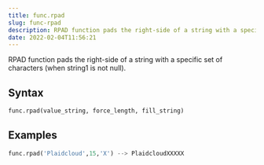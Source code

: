 ```yaml
---
title: func.rpad
slug: func-rpad
description: RPAD function pads the right-side of a string with a specific set of characters (when string1 is not null).
date: 2022-02-04T11:56:21
---
```


RPAD function pads the right-side of a string with a specific set of characters (when string1 is not null).

## Syntax
```python
func.rpad(value_string, force_length, fill_string)
```

## Examples
```python
func.rpad('Plaidcloud',15,'X') --> PlaidcloudXXXXX
```

